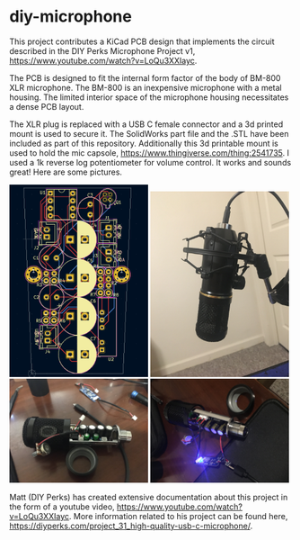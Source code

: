 # diy-microphone

This project contributes a KiCad PCB design that implements the circuit described in the DIY Perks Microphone Project v1, https://www.youtube.com/watch?v=LoQu3XXIayc.

The PCB is designed to fit the internal form factor of the body of BM-800 XLR microphone. The BM-800 is an inexpensive microphone with a metal housing. The limited interior space of the microphone housing necessitates a dense PCB layout.

The XLR plug is replaced with a USB C female connector and a 3d printed mount is used to secure it. The SolidWorks part file and the .STL have been included as part of this repository. Additionally this 3d printable mount is used to hold the mic capsole, https://www.thingiverse.com/thing:2541735. I used a 1k reverse log potentiometer for volume control. It works and sounds great! Here are some pictures.

<p float="left">
  <img src="showcase/pcb_layout_1.png" width="49%" />
  <img src="showcase/mic_assembled_1.jpg" width="49%" />
  <img src="showcase/mic_wired_1.jpg" width="49%" />
  <img src="showcase/mic_open_1.jpg" width="49%" /> 
</p>

Matt (DIY Perks) has created extensive documentation about this project in the form of a youtube video, https://www.youtube.com/watch?v=LoQu3XXIayc. More information related to his project can be found here, https://diyperks.com/project_31_high-quality-usb-c-microphone/.
